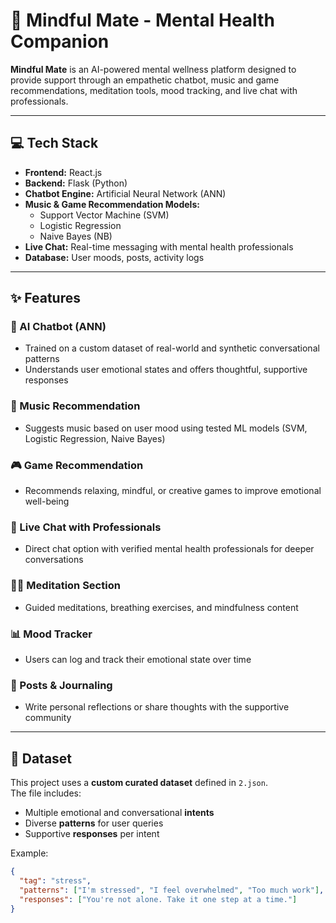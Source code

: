# 🧠 Mindful Mate - Mental Health Companion

**Mindful Mate** is an AI-powered mental wellness platform designed to provide support through an empathetic chatbot, music and game recommendations, meditation tools, mood tracking, and live chat with professionals.

---

## 💻 Tech Stack

- **Frontend:** React.js  
- **Backend:** Flask (Python)  
- **Chatbot Engine:** Artificial Neural Network (ANN)  
- **Music & Game Recommendation Models:**  
  - Support Vector Machine (SVM)  
  - Logistic Regression  
  - Naive Bayes (NB)  
- **Live Chat:** Real-time messaging with mental health professionals  
- **Database:** User moods, posts, activity logs  

---

## ✨ Features

### 🤖 AI Chatbot (ANN)
- Trained on a custom dataset of real-world and synthetic conversational patterns
- Understands user emotional states and offers thoughtful, supportive responses

### 🎵 Music Recommendation
- Suggests music based on user mood using tested ML models (SVM, Logistic Regression, Naive Bayes)

### 🎮 Game Recommendation
- Recommends relaxing, mindful, or creative games to improve emotional well-being

### 💬 Live Chat with Professionals
- Direct chat option with verified mental health professionals for deeper conversations

### 🧘‍♀️ Meditation Section
- Guided meditations, breathing exercises, and mindfulness content

### 📊 Mood Tracker
- Users can log and track their emotional state over time

### 📝 Posts & Journaling
- Write personal reflections or share thoughts with the supportive community

---

## 📁 Dataset

This project uses a **custom curated dataset** defined in `2.json`.  
The file includes:
- Multiple emotional and conversational **intents**
- Diverse **patterns** for user queries
- Supportive **responses** per intent

Example:
```json
{
  "tag": "stress",
  "patterns": ["I'm stressed", "I feel overwhelmed", "Too much work"],
  "responses": ["You're not alone. Take it one step at a time."]
}
